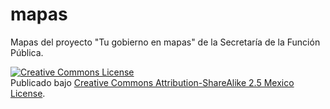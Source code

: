 mapas
=====

Mapas del proyecto "Tu gobierno en mapas" de la Secretaría de la Función Pública.

<a rel="license" href="http://creativecommons.org/licenses/by-sa/2.5/mx/deed.en_US">
<img alt="Creative Commons License" style="border-width:0" src="http://i.creativecommons.org/l/by-sa/2.5/mx/88x31.png" />
</a>
<br />
Publicado bajo <a rel="license" href="http://creativecommons.org/licenses/by-sa/2.5/mx/deed.en_US">Creative Commons Attribution-ShareAlike 2.5 Mexico License</a>.
